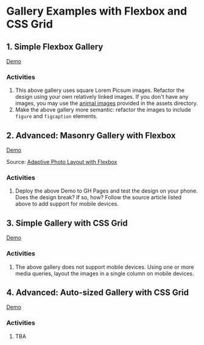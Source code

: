 # Gallery Examples with Flexbox and CSS Grid
## 1. Simple Flexbox Gallery
[Demo](flex-simple)

### Activities
1. This above gallery uses square Lorem Picsum images. Refactor the design using your own relatively linked images. If you don't have any images, you may use the [animal images](https://github.com/sait-wbdv/sample-code/tree/master/assets/images/animals) provided in the assets directory.
2. Make the above gallery more semantic: refactor the images to include `figure` and `figcaption` elements.

## 2. Advanced: Masonry Gallery with Flexbox
[Demo](flex-masonry)

Source: [Adaptive Photo Layout with Flexbox](https://css-tricks.com/adaptive-photo-layout-with-flexbox/)

### Activities
1. Deploy the above Demo to GH Pages and test the design on your phone. Does the design break? If so, how? Follow the source article listed above to add support for mobile devices.

## 3. Simple Gallery with CSS Grid
[Demo](grid-simple)

### Activities
1. The above gallery does not support mobile devices. Using one or more media queries, layout the images in a single column on mobile devices.

## 4. Advanced: Auto-sized Gallery with CSS Grid
[Demo](grid-auto-fill)

### Activities
1. TBA